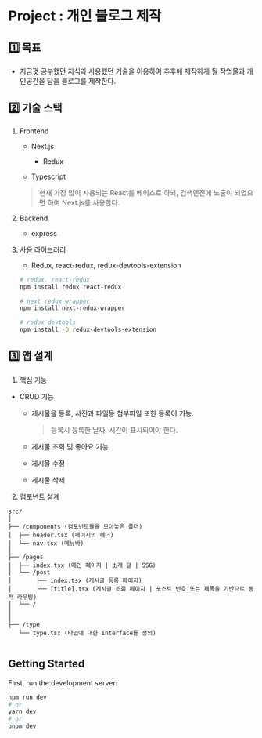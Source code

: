# Project : 개인 블로그 제작

## 1️⃣ 목표

- 지금껏 공부했던 지식과 사용했던 기술을 이용하여 추후에 제작하게 될 작업물과 개인공간을 담을 블로그를 제작한다.

## 2️⃣ 기술 스택

1. Frontend

   - Next.js

     - Redux

   - Typescript

   > 현재 가장 많이 사용되는 React를 베이스로 하되, 검색엔진에 노출이 되었으면 하여 Next.js를 사용한다.

2. Backend

   - express

3. 사용 라이브러리

   - Redux, react-redux, redux-devtools-extension

   ```bash
   # redux, react-redux
   npm install redux react-redux

   # next redux wrapper
   npm install next-redux-wrapper

   # redux devtools
   npm install -D redux-devtools-extension
   ```

## 3️⃣ 앱 설계

1. 핵심 기능

- CRUD 기능

  - 게시물을 등록, 사진과 파일등 첨부파일 또한 등록이 가능.

    > 등록시 등록한 날짜, 시간이 표시되어야 한다.

  - 게시물 조회 및 좋아요 기능

  - 게시물 수정

  - 게시물 삭제

2. 컴포넌트 설계

```
src/
│
├── /components (컴포넌트들을 모아놓은 폴더)
│  ├── header.tsx (페이지의 헤더)
│  └── nav.tsx (메뉴바)
│
├── /pages
│  ├── index.tsx (메인 페이지 | 소개 글 | SSG)
│  └── /post
│       ├── index.tsx (게시글 등록 페이지)
│       └── [title].tsx (게시글 조회 페이지 | 포스트 번호 또는 제목을 기반으로 동적 라우팅)
│  └── /
│
│
├── /type
   └── type.tsx (타입에 대한 interface를 정의)


```

## Getting Started

First, run the development server:

```bash
npm run dev
# or
yarn dev
# or
pnpm dev
```

